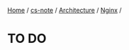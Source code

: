 [Home](https://mengxianbin.github.io) /
[cs-note](https://mengxianbin.github.io/cs-note) /
[Architecture](https://mengxianbin.github.io/cs-note/content/Architecture) /
[Nginx](https://mengxianbin.github.io/cs-note/content/Architecture/Nginx) /

# TO DO
